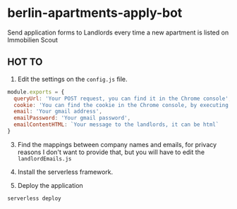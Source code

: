 # berlin-apartments-apply-bot
Send application forms to Landlords every time a new apartment is listed on Immobilien Scout

## HOT TO

1. Edit the settings on the `config.js` file.

```js
module.exports = {
  queryUrl: 'Your POST request, you can find it in the Chrome console',
  cookie: 'You can find the cookie in the Chrome console, by executing a request',
  email: 'Your gmail address',
  emailPassword: 'Your gmail password',
  emailContentHTML: `Your message to the landlords, it can be html`
}
```

3. Find the mappings between company names and emails, for privacy reasons I don't want to provide that, but you will have to edit the `landlordEmails.js`

4. Install the serverless framework.

5. Deploy the application

```
serverless deploy
```



